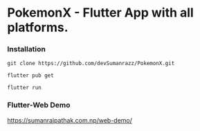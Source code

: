 # PokemonX - Flutter App with all platforms.

### Installation

```
git clone https://github.com/devSumanrazz/PokemonX.git

flutter pub get

flutter run
```

### Flutter-Web Demo
https://sumanrajpathak.com.np/web-demo/